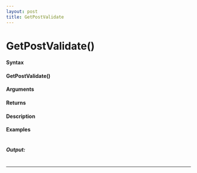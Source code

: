 ```yaml
---
layout: post
title: GetPostValidate
---
```


# GetPostValidate()


#### Syntax

#### GetPostValidate()

#### Arguments

#### Returns

#### Description

#### Examples

```

```

##### Output:

```

```

---